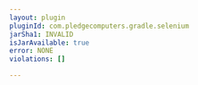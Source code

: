 ```yaml
---
layout: plugin
pluginId: com.pledgecomputers.gradle.selenium
jarSha1: INVALID
isJarAvailable: true
error: NONE
violations: []

---
```

